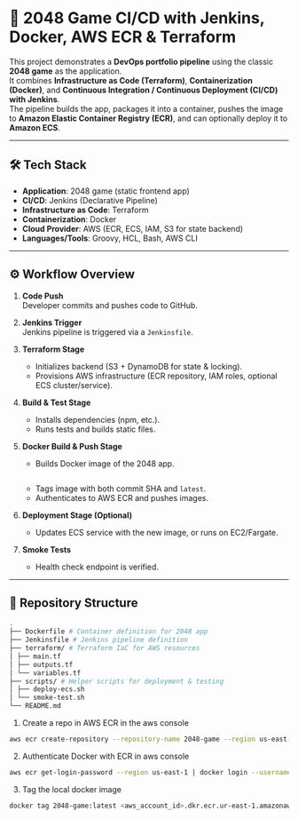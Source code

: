 # 🚀 2048 Game CI/CD with Jenkins, Docker, AWS ECR & Terraform

This project demonstrates a **DevOps portfolio pipeline** using the classic **2048 game** as the application.  
It combines **Infrastructure as Code (Terraform)**, **Containerization (Docker)**, and **Continuous Integration / Continuous Deployment (CI/CD) with Jenkins**.  
The pipeline builds the app, packages it into a container, pushes the image to **Amazon Elastic Container Registry (ECR)**, and can optionally deploy it to **Amazon ECS**.

---

## 🛠️ Tech Stack
- **Application**: 2048 game (static frontend app)
- **CI/CD**: Jenkins (Declarative Pipeline)
- **Infrastructure as Code**: Terraform
- **Containerization**: Docker
- **Cloud Provider**: AWS (ECR, ECS, IAM, S3 for state backend)
- **Languages/Tools**: Groovy, HCL, Bash, AWS CLI

---

## ⚙️ Workflow Overview

1. **Code Push**  
   Developer commits and pushes code to GitHub.

2. **Jenkins Trigger**  
   Jenkins pipeline is triggered via a `Jenkinsfile`.

3. **Terraform Stage**  
   - Initializes backend (S3 + DynamoDB for state & locking).  
   - Provisions AWS infrastructure (ECR repository, IAM roles, optional ECS cluster/service).  

4. **Build & Test Stage**  
   - Installs dependencies (npm, etc.).  
   - Runs tests and builds static files.  

5. **Docker Build & Push Stage**  
   - Builds Docker image of the 2048 app.  
   ```bash

   ```
   - Tags image with both commit SHA and `latest`.  
   - Authenticates to AWS ECR and pushes images.  

6. **Deployment Stage (Optional)**  
   - Updates ECS service with the new image, or runs on EC2/Fargate.  

7. **Smoke Tests**  
   - Health check endpoint is verified.  

---

## 📂 Repository Structure

```bash
.
├── Dockerfile # Container definition for 2048 app
├── Jenkinsfile # Jenkins pipeline definition
├── terraform/ # Terraform IaC for AWS resources
│ ├── main.tf
│ ├── outputs.tf
│ └── variables.tf
├── scripts/ # Helper scripts for deployment & testing
│ ├── deploy-ecs.sh
│ └── smoke-test.sh
└── README.md
```


1. Create a repo in AWS ECR in the aws console
```bash
aws ecr create-repository --repository-name 2048-game --region us-east-1
```

2. Authenticate  Docker with ECR in aws console
```bash
aws ecr get-login-password --region us-east-1 | docker login --username AWS --password-stdin <aws_account_id>.dkr.ecr.us-east-1.amazonaws.com
```

3. Tag the local docker image
```bash
docker tag 2048-game:latest <aws_account_id>.dkr.ecr.ur-east-1.amazonaws/2048-game:latest
```